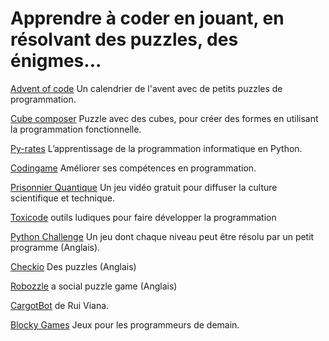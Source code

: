# Apprendre à coder en jouant, en résolvant des puzzles, des énigmes...

[Advent of code](https://adventofcode.com/) Un calendrier de l'avent avec de petits puzzles de programmation.

[Cube composer](https://david-peter.de/cube-composer/) Puzzle avec des cubes, pour créer des formes en utilisant la programmation fonctionnelle.

[Py-rates](https://py-rates.fr/) L’apprentissage de la programmation informatique en Python.

[Codingame](https://www.codingame.com/start) Améliorer ses compétences en programmation.

[Prisonnier Quantique](https://prisonnier-quantique.fr/index.html) Un jeu vidéo gratuit  pour diffuser la culture scientifique et technique.

[Toxicode](http://www.toxicode.fr/learn) outils ludiques pour faire développer la programmation 


[Python Challenge](http://www.pythonchallenge.com/about.php) Un jeu dont chaque niveau peut être résolu par un petit programme (Anglais).


[Checkio](https://py.checkio.org/) Des puzzles (Anglais)

[Robozzle](http://www.robozzle.com/beta/index.html) a social puzzle game (Anglais)

[CargotBot](http://www-verimag.imag.fr/~wack/CargoBot/) de Rui Viana.

[Blocky Games](https://blockly.games/?lang=fr) Jeux pour les programmeurs de demain. 

